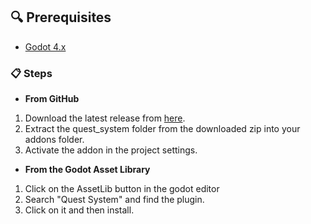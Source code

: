 ## 🔍 Prerequisites
* [Godot 4.x](https://godotengine.org/)

### 📋 Steps

* **From GitHub**
1. Download the latest release from [here](https://github.com/ShomyKohai/quest-system/releases/latest).
2. Extract the quest_system folder from the downloaded zip into your addons folder.
3. Activate the addon in the project settings.

* **From the Godot Asset Library**
1. Click on the AssetLib button in the godot editor
2. Search "Quest System" and find the plugin.
3. Click on it and then install.
